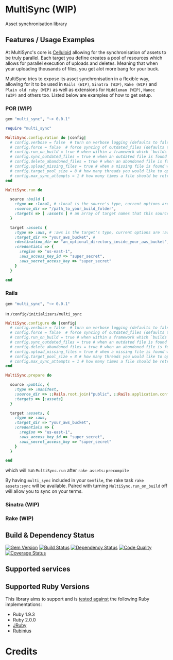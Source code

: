 # MultiSync (WIP)

Asset synchronisation library

## Features / Usage Examples

At MultiSync's core is [Celluloid] allowing for the synchronisation of assets to be truly parallel. Each target you define creates a pool of resources which allows for parallel execution of uploads and deletes. Meaning that when your uploading thousands of files, you get alot more bang for your buck.

MultiSync tries to expose its asset synchronisation in a flexible way, allowing for it to be used in `Rails (WIP)`, `Sinatra (WIP)`, `Rake (WIP)` and `Plain old ruby (WIP)` as well as extensions for `Middleman (WIP)`, `Nanoc (WIP)` and others too. Listed below are examples of how to get setup.

### POR (WIP)

```ruby
gem "multi_sync", "~> 0.0.1"
```

```ruby
require "multi_sync"

MultiSync.configuration do |config|
  # config.verbose = false  # turn on verbose logging (defaults to false)
  # config.force = false  # force syncing of outdated_files (defaults to false)
  # config.run_on_build = true # when within a framework which `builds` assets, whether to sync afterwards (defaults to true)
  # config.sync_outdated_files = true # when an outdated file is found whether to replace it (defaults to true)
  # config.delete_abandoned_files = true # when an abondoned file is found whether to remove it (defaults to true)
  # config.upload_missing_files = true # when a missing file is found whether to upload it (defaults to true)
  # config.target_pool_size = 8 # how many threads you would like to open for each target (defaults to the amount of CPU core's your machine has)
  # config.max_sync_attempts = 1 # how many times a file should be retried if there was an error during sync (defaults to 3)
end

MultiSync.run do

  source :build {
    :type => :local, # :local is the source's type, current options are :local, :manifest
    :source_dir => "/path_to_your_build_folder",
    :targets => [ :assets ] # an array of target names that this source should sync against
  }

  target :assets {
    :type => :aws, # :aws is the target's type, current options are :aws
    :target_dir => "your_aws_bucket", # 
    :destination_dir => "an_optional_directory_inside_your_aws_bucket", # 
    :credentials => {
      :region => "us-east-1",
      :aws_access_key_id => "super_secret",
      :aws_secret_access_key => "super_secret"
    }
  }

end

```

### Rails

```ruby
gem "multi_sync", "~> 0.0.1"
```

in `/config/initializers/multi_sync`
```ruby
MultiSync.configure do |config|
  # config.verbose = false  # turn on verbose logging (defaults to false)
  # config.force = false  # force syncing of outdated_files (defaults to false)
  # config.run_on_build = true # when within a framework which `builds` assets, whether to sync afterwards (defaults to true)
  # config.sync_outdated_files = true # when an outdated file is found whether to replace it (defaults to true)
  # config.delete_abandoned_files = true # when an abondoned file is found whether to remove it (defaults to true)
  # config.upload_missing_files = true # when a missing file is found whether to upload it (defaults to true)
  # config.target_pool_size = 8 # how many threads you would like to open for each target (defaults to the amount of CPU core's your machine has)
  # config.max_sync_attempts = 1 # how many times a file should be retried if there was an error during sync (defaults to 3)
end

MultiSync.prepare do

  source :public, {
    :type => :manifest,
    :source_dir => ::Rails.root.join("public", ::Rails.application.config.assets.prefix.sub(/^\//, "")), # hopefully will abstract away
    :targets => [:assets]
  }

  target :assets, {
    :type => :aws,
    :target_dir => "your_aws_bucket",
    :credentials => {
      :region => "us-east-1",
      :aws_access_key_id => "super_secret",
      :aws_secret_access_key => "super_secret"
    }
  }

end

```

which will run `MultiSync.run` after `rake assets:precompile`

By having `multi_sync` included in your `Gemfile`, the rake task `rake assets:sync` will be available. Paired with turning `MultiSync.run_on_build` off will allow you to sync on your terms.

### Sinatra (WIP)

### Rake (WIP)

## Build & Dependency Status

[![Gem Version](https://badge.fury.io/rb/multi_sync.png)][gem]
[![Build Status](https://travis-ci.org/karlfreeman/multi_sync.png)][travis]
[![Dependency Status](https://gemnasium.com/karlfreeman/multi_sync.png?travis)][gemnasium]
[![Code Quality](https://codeclimate.com/github/karlfreeman/multi_sync.png)][codeclimate]
[![Coverage Status](https://coveralls.io/repos/karlfreeman/multi_sync/badge.png?branch=master)][coveralls]

## Supported services

## Supported Ruby Versions
This library aims to support and is [tested against][travis] the following Ruby
implementations:

* Ruby 1.9.3
* Ruby 2.0.0
* [JRuby][]
* [Rubinius][]

# Credits

[celluloid]: http://celluloid.io
[fog::storage]: http://fog.io/storage
[gem]: https://rubygems.org/gems/multi_sync
[travis]: http://travis-ci.org/karlfreeman/multi_sync
[gemnasium]: https://gemnasium.com/karlfreeman/multi_sync
[coveralls]: https://coveralls.io/r/karlfreeman/multi_sync
[codeclimate]: https://codeclimate.com/github/karlfreeman/multi_sync
[jruby]: http://www.jruby.org
[rubinius]: http://rubini.us
